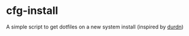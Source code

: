 # cfg-install
A simple script to get dotfiles on a new system install (inspired by [durdn](https://www.atlassian.com/git/tutorials/dotfiles))
